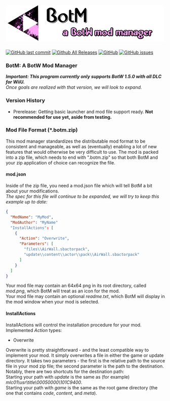 # ![](Resources/repo.png)


[![GitHub last commit](https://img.shields.io/github/last-commit/aphadeon/BotM.svg?style=for-the-badge)](https://github.com/aphadeon/BotM/commits/master) [![Github All Releases](https://img.shields.io/github/downloads/atom/aphadeon/BotM/total.svg?style=for-the-badge)](https://github.com/aphadeon/BotM/releases) [![GitHub](https://img.shields.io/badge/license-MIT-brightgreen.svg?longCache=true&style=for-the-badge)](https://github.com/aphadeon/BotM/blob/master/LICENSE.MD) [![GitHub issues](https://img.shields.io/github/issues-raw/aphadeon/BotM.svg?style=for-the-badge)](https://github.com/aphadeon/BotM/issues)

### BotM: A BotW Mod Manager

***Important: This program currently only supports BotW 1.5.0 with all DLC for WiiU.***  
*Once goals are realized with that version, we will look to expand.*

### Version History

- Prerelease: Getting basic launcher and mod file support ready. **Not recommended for use yet, aside from testing.**

### Mod File Format (*.botm.zip)

This mod manager standardizes the distributable mod format to be consistent and manageable, as well as (eventually) 
enabling a lot of new features that would otherwise be very difficult to use.  The mod is packed into a zip file, 
which needs to end with ".botm.zip" so that both BotM and your zip application of choice can recognize the file.

#### mod.json

Inside of the zip file, you need a mod.json file which will tell BotM a bit about your modifications.  
*The spec for this file will continue to be expanded, we will try to keep this example up to date:*
```json
{
  "ModName": "MyMod",
  "ModAuthor": "MyName"
  "InstallActions": [
    {
      "Action": "Overwrite",
      "Parameters": [
        "files\\AirWall.sbactorpack",
        "update\\content\\actor\\pack\\AirWall.sbactorpack"
      ]
    }
  ]
}
```

Your mod file may contain an 64x64 png in its root directory, called *mod.png*, which BotM will treat as an icon for the mod.  
Your mod file may contain an optional *readme.txt*, which BotM will display in the mod window when your mod is selected.

#### InstallActions

InstallActions will control the installation procedure for your mod.  
Implemented *Action* types:

- Overwrite

Overwrite is pretty straightforward - and the least compatible way to implement your mod.  It simply overwrites a file in
either the game or update directory.  It takes two parameters - the first is the relative path to the source file in your mod
zip file; the second parameter is the path to the destination.  Notably, there are two shortcuts for the destination path:  
Starting your path with *update* is the same as (for example) *mlc01\usr\title\00050000\101C9400*.  
Starting your path with *game* is the same as the root game directory (the one that contains *code*, *content*, and *meta*).

